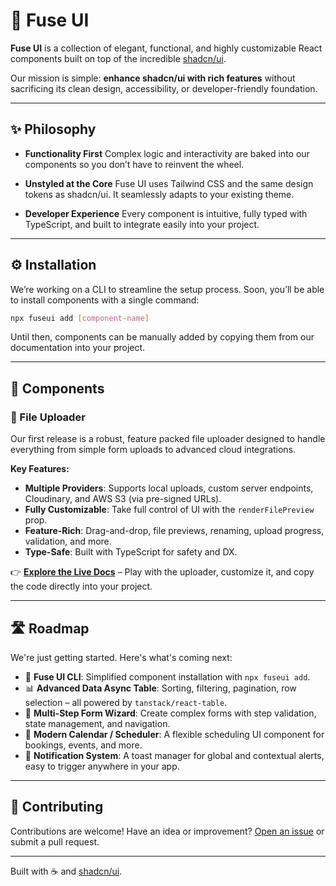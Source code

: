 # 🧩 Fuse UI

**Fuse UI** is a collection of elegant, functional, and highly customizable React components built on top of the incredible [shadcn/ui](https://ui.shadcn.com/).

Our mission is simple: **enhance shadcn/ui with rich features** without sacrificing its clean design, accessibility, or developer-friendly foundation.

---

## ✨ Philosophy

- **Functionality First**
  Complex logic and interactivity are baked into our components so you don’t have to reinvent the wheel.

- **Unstyled at the Core**
  Fuse UI uses Tailwind CSS and the same design tokens as shadcn/ui. It seamlessly adapts to your existing theme.

- **Developer Experience**
  Every component is intuitive, fully typed with TypeScript, and built to integrate easily into your project.

---

## ⚙️ Installation

We’re working on a CLI to streamline the setup process. Soon, you’ll be able to install components with a single command:

```bash
npx fuseui add [component-name]
```

Until then, components can be manually added by copying them from our documentation into your project.

---

## 🧱 Components

### 📂 File Uploader

Our first release is a robust, feature packed file uploader designed to handle everything from simple form uploads to advanced cloud integrations.

**Key Features:**

- **Multiple Providers**: Supports local uploads, custom server endpoints, Cloudinary, and AWS S3 (via pre-signed URLs).
- **Fully Customizable**: Take full control of UI with the `renderFilePreview` prop.
- **Feature-Rich**: Drag-and-drop, file previews, renaming, upload progress, validation, and more.
- **Type-Safe**: Built with TypeScript for safety and DX.

👉 **[Explore the Live Docs](/fileUploaderDocs)** – Play with the uploader, customize it, and copy the code directly into your project.

---

## 🛣️ Roadmap

We're just getting started. Here's what's coming next:

- 🚀 **Fuse UI CLI**: Simplified component installation with `npx fuseui add`.
- 📊 **Advanced Data Async Table**: Sorting, filtering, pagination, row selection – all powered by `tanstack/react-table`.
- 🧙 **Multi-Step Form Wizard**: Create complex forms with step validation, state management, and navigation.
- 📅 **Modern Calendar / Scheduler**: A flexible scheduling UI component for bookings, events, and more.
- 🔔 **Notification System**: A toast manager for global and contextual alerts, easy to trigger anywhere in your app.

---

## 🤝 Contributing

Contributions are welcome!
Have an idea or improvement? [Open an issue](#) or submit a pull request.

---

Built with ☕ and [shadcn/ui](https://ui.shadcn.com).
